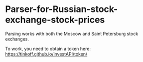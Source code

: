# Parser-for-Russian-stock-exchange-stock-prices

Parsing works with both the Moscow and Saint Petersburg stock exchanges.


To work, you need to obtain a token here: https://tinkoff.github.io/investAPI/token/

